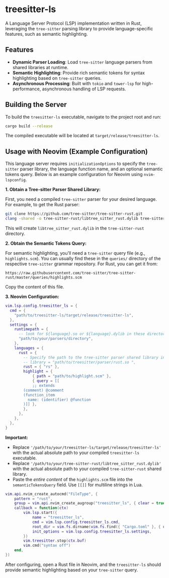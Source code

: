 # treesitter-ls

A Language Server Protocol (LSP) implementation written in Rust, leveraging the `tree-sitter` parsing library to provide language-specific features, such as semantic highlighting.

## Features

*   **Dynamic Parser Loading**: Load `tree-sitter` language parsers from shared libraries at runtime.
*   **Semantic Highlighting**: Provide rich semantic tokens for syntax highlighting based on `tree-sitter` queries.
*   **Asynchronous Processing**: Built with `tokio` and `tower-lsp` for high-performance, asynchronous handling of LSP requests.

## Building the Server

To build the `treesitter-ls` executable, navigate to the project root and run:

```bash
cargo build --release
```

The compiled executable will be located at `target/release/treesitter-ls`.

## Usage with Neovim (Example Configuration)

This language server requires `initializationOptions` to specify the `tree-sitter` parser library, the language function name, and an optional semantic tokens query. Below is an example configuration for Neovim using `nvim-lspconfig`.

**1. Obtain a Tree-sitter Parser Shared Library:**

First, you need a compiled `tree-sitter` parser for your desired language. For example, to get the Rust parser:

```bash
git clone https://github.com/tree-sitter/tree-sitter-rust.git
clang -shared -o tree-sitter-rust/libtree_sitter_rust.dylib tree-sitter-rust/src/parser.c tree-sitter-rust/src/scanner.c -I tree-sitter-rust/src
```

This will create `libtree_sitter_rust.dylib` in the `tree-sitter-rust` directory.

**2. Obtain the Semantic Tokens Query:**

For semantic highlighting, you'll need a `tree-sitter` query file (e.g., `highlights.scm`). You can usually find these in the `queries/` directory of the respective `tree-sitter` grammar repository. For Rust, you can get it from:

`https://raw.githubusercontent.com/tree-sitter/tree-sitter-rust/master/queries/highlights.scm`

Copy the content of this file.

**3. Neovim Configuration:**


```lua
vim.lsp.config.treesitter_ls = {
  cmd = {
    "path/to/treesitter-ls/target/release/treesitter-ls",
  },
  settings = {
    runtimepath = {
      -- look for ${language}.so or ${language}.dylib in these directories
      "path/to/your/parsers/directory",
    },
    languages = {
      rust = {
        -- Specify the path to the tree-sitter parser shared library instead of finding one from the runtimepath
        -- library = "path/to/treesitter/parser/rust.so ",
        rust = { "rs" },
        highlight = {
            { path = "path/to/highlight.scm" },
            { query = [[
            ;; extends
        (comment) @comment
        (function_item
          name: (identifier) @function
        )]] },
        },
      },
    },
  },
}
```

**Important:**

*   Replace `'/path/to/your/treesitter-ls/target/release/treesitter-ls'` with the actual absolute path to your compiled `treesitter-ls` executable.
*   Replace `'/path/to/your/tree-sitter-rust/libtree_sitter_rust.dylib'` with the actual absolute path to your compiled `tree-sitter-rust` shared library.
*   Paste the *entire content* of the `highlights.scm` file into the `semanticTokensQuery` field. Use `[[]]` for multiline strings in Lua.

```lua
vim.api.nvim_create_autocmd("FileType", {
	pattern = "rust",
	group = vim.api.nvim_create_augroup("treesitter_ls", { clear = true }),
	callback = function(ctx)
		vim.lsp.start({
			name = "treesitter_ls",
			cmd = vim.lsp.config.treesitter_ls.cmd,
			root_dir = vim.fs.dirname(vim.fs.find({ "Cargo.toml" }, { upward = true })[1]),
			init_options = vim.lsp.config.treesitter_ls.settings,
		})
		vim.treesitter.stop(ctx.buf)
		vim.cmd("syntax off")
	end,
})
```

After configuring, open a Rust file in Neovim, and the `treesitter-ls` should provide semantic highlighting based on your `tree-sitter` query.
